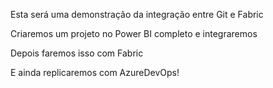 Esta será uma demonstração da integração entre Git e Fabric

Criaremos um projeto no Power BI completo e integraremos

Depois faremos isso com Fabric

E ainda replicaremos com AzureDevOps!
